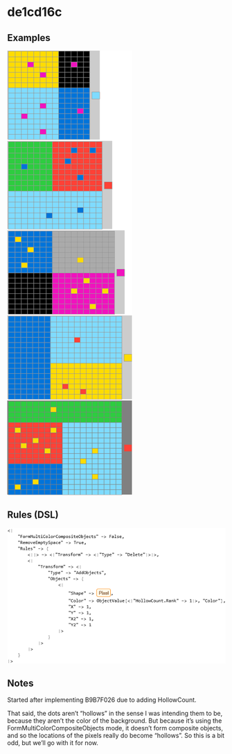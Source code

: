 # de1cd16c

## Examples

![ARC examples for de1cd16c](examples.png?raw=true)

## Rules (DSL)

![DSL rules for de1cd16c](rules.png?raw=true)

## Notes
Started after implementing B9B7F026 due to adding HollowCount.

That said, the dots aren’t “hollows” in the sense I was intending them to be, because they aren’t the color of the background. But because it’s using the FormMultiColorCompositeObjects mode, it doesn’t form composite objects, and so the locations of the pixels really do become “hollows”. So this is a bit odd, but we’ll go with it for now.
